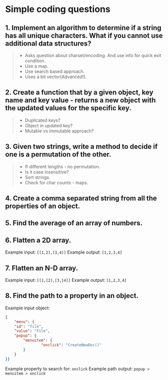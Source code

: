 # Simple coding questions

## 1. Implement an algorithm to determine if a string has all unique characters. What if you cannot use additional data structures?

> - Asks question about charset/encoding. And use info for quick exit condition.
> - Use a map.
> - Use search based approach.
> - Uses a bit vector(Advanced!).

## 2. Create a function that by a given object, key name and key value - returns a new object with the updated values for the specific key.

> - Duplicated keys?
> - Object in updated key?
> - Mutable vs immutable approach?

## 3. Given two strings, write a method to decide if one is a permutation of the other.

> - If different lengths - no permutation.
> - Is it case insensitive?
> - Sort strings.
> - Check for char counts - maps.

## 4. Create a comma separated string from all the properties of an object.

## 5. Find the average of an array of numbers.

## 6. Flatten a 2D array.

Example input: `[[1,2],[3,4]]`
Example output: `[1,2,3,4]`

## 7. Flatten an N-D array.

Example input: `[[1,[2],[3,[4]]`
Example output: `[1,2,3,4]`

## 8. Find the path to a property in an object.

Example input object:

```json
{
    "menu": {
    "id": "file",
    "value": "File",
    "popup": {
        "menuitem": {
                "onclick": "CreateNewDoc()"
        }
    }
}}
```

Example property to search for: `onclick`
Example path output: `popup > menuitem > onclick`
